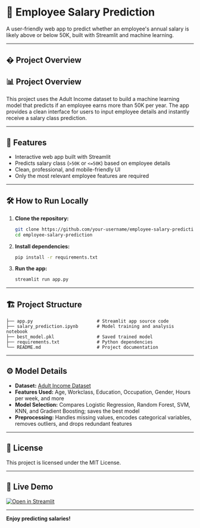# 💼 Employee Salary Prediction

A user-friendly web app to predict whether an employee's annual salary is likely above or below 50K, built with Streamlit and machine learning.

---


## � Project Overview

## 📊 Project Overview

This project uses the Adult Income dataset to build a machine learning model that predicts if an employee earns more than 50K per year. The app provides a clean interface for users to input employee details and instantly receive a salary class prediction.

---

## 📝 Features

- Interactive web app built with Streamlit
- Predicts salary class (`>50K` or `<=50K`) based on employee details
- Clean, professional, and mobile-friendly UI
- Only the most relevant employee features are required

---

## 🛠️ How to Run Locally

1. **Clone the repository:**
    ```bash
    git clone https://github.com/your-username/employee-salary-prediction.git
    cd employee-salary-prediction
    ```

2. **Install dependencies:**
    ```bash
    pip install -r requirements.txt
    ```

3. **Run the app:**
    ```bash
    streamlit run app.py
    ```

---

## 🏗️ Project Structure

```
├── app.py                        # Streamlit app source code
├── salary_prediction.ipynb       # Model training and analysis notebook
├── best_model.pkl                # Saved trained model
├── requirements.txt              # Python dependencies
└── README.md                     # Project documentation
```

---

## ⚙️ Model Details

- **Dataset:** [Adult Income Dataset](https://archive.ics.uci.edu/ml/datasets/adult)
- **Features Used:** Age, Workclass, Education, Occupation, Gender, Hours per week, and more
- **Model Selection:** Compares Logistic Regression, Random Forest, SVM, KNN, and Gradient Boosting; saves the best model
- **Preprocessing:** Handles missing values, encodes categorical variables, removes outliers, and drops redundant features

---


## 📄 License

This project is licensed under the MIT License.

---

## 🚀 Live Demo

[![Open in Streamlit](https://static.streamlit.io/badges/streamlit_badge_black_white.svg)](https://share.streamlit.io/your-username/employee-salary-prediction)

---

**Enjoy predicting salaries!**
